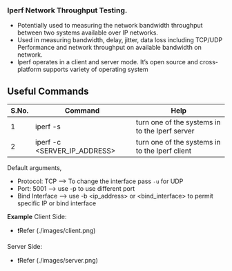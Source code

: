 ### Iperf Network Throughput Testing.
- Potentially used to measuring the network bandwidth throughput between two systems available over IP networks.
- Used in measuring bandwidth, delay, jitter, data loss including TCP/UDP Performance and network throughput on available bandwidth on network.
- Iperf operates in a client and server mode. It’s open source and cross-platform supports variety of operating system

## Useful Commands

| S.No. | Command                      | Help                                            |
|-------|------------------------------|-------------------------------------------------|
| 1     | iperf -s                     | turn one of the systems in to the Iperf server  |
| 2     | iperf -c <SERVER_IP_ADDRESS> | turn one of the systems in to the Iperf client  |

Default arguments, 
- Protocol: TCP --> To change the interface pass ```-u``` for UDP  
- Port: 5001 --> use -p <port> to use different port
- Bind Interface --> use -b <ip_address> or <bind_interface> to permit specific IP or bind interface

**Example**
Client Side:
 - ❗Refer (./images/client.png)

Server Side:
 - ❗Refer (./images/server.png)